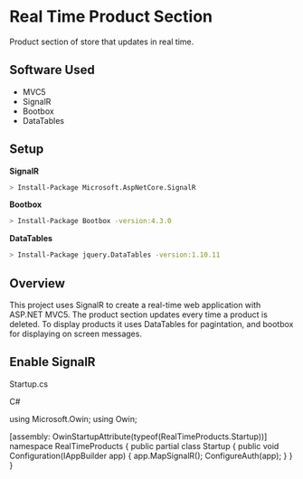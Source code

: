 # Real Time Product Section
Product section of store that updates in real time.

## Software Used
* MVC5
* SignalR
* Bootbox
* DataTables

## Setup
**SignalR**
```sh
> Install-Package Microsoft.AspNetCore.SignalR
```

**Bootbox**
```sh
> Install-Package Bootbox -version:4.3.0
```

**DataTables**
```sh
> Install-Package jquery.DataTables -version:1.10.11
```

## Overview
This project uses SignalR to create a real-time web application with ASP.NET MVC5. The product section updates every time a product is deleted.
To display products it uses DataTables for pagintation, and bootbox for displaying on screen messages.

## Enable SignalR
Startup.cs

<div class="labelHolder">C#</div>

  using Microsoft.Owin;
  using Owin;

  [assembly: OwinStartupAttribute(typeof(RealTimeProducts.Startup))]
  namespace RealTimeProducts
  {
      public partial class Startup
      {
          public void Configuration(IAppBuilder app)
          {
              app.MapSignalR();
              ConfigureAuth(app);
          }
      }
  }

